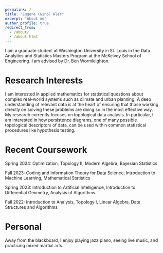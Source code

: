 ```yaml
---
permalink: /
title: "Eugene (Gino) Kler"
excerpt: "About me"
author_profile: true
redirect_from: 
  - /about/
  - /about.html
---
```


I am a graduate student at Washington University in St. Louis in the Data Analytics and Statistics Masters Program at the McKelvey School of Engineering. I am advised by Dr. Ben Wormleighton.

Research Interests
======
I am interested in applied mathematics for statistical questions about complex real-world systems such as climate and urban planning. A deep understanding of relevant data is at the heart of ensuring that those working directly on solving these problems are doing so in the most effective way. My research currently focuses on topological data analysis. In particular, I am interested in how persistence diagrams, one of many possible topological descriptors of data, can be used within common statistical procedures like hypothesis testing.

Recent Coursework
======
Spring 2024: Optimization, Topology II, Modern Algebra, Bayesian Statistics

Fall 2023: Coding and Information Theory for Data Science, Introduction to Machine Learning, Mathematical Statistics

Spring 2023: Introduction to Artificial Intelligence, Introduction to Differential Geometry, Analysis of Algorithms 

Fall 2022: Introduction to Analysis, Topology I, Linear Algebra, Data Structures and Algorithms

Personal
======
Away from the blackboard, I enjoy playing jazz piano, seeing live music, and practicing mixed martial arts.
